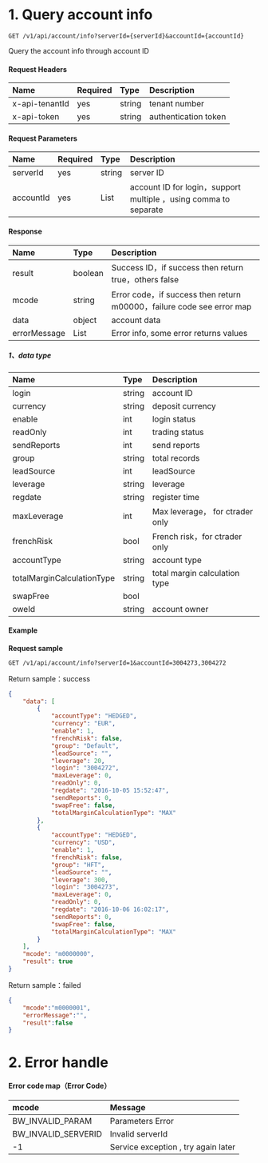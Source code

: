 # 1. Query account info

```
GET /v1/api/account/info?serverId={serverId}&accountId={accountId}
```

Query the account info through account ID


#### Request Headers

| Name | Required | Type | Description |
| :--- | :--- | :--- | :--- |
| x-api-tenantId | yes | string | tenant number |
| x-api-token | yes | string |authentication token |

#### Request Parameters

| Name | Required | Type | Description |
| :--- | :--- | :--- | :--- |
| serverId | yes | string | server ID |
| accountId | yes | List | account ID for login，support multiple ，using comma to separate |

#### Response


| Name | Type | Description |
| :--- | :--- | :--- |
| result | boolean |Success ID，if success then return true，others false |
| mcode | string | Error code，if success then return m00000，failure code see error map |
| data | object | account data |
| errorMessage | List | Error info, some error returns values|


##### 1、data type

| Name | Type | Description |
| :--- | :--- | :--- |
| login | string | account ID |
| currency | string | deposit currency |
| enable | int | login status |
| readOnly | int | trading status |
| sendReports | int | send reports |
| group | string | total records |
| leadSource | int | leadSource |
| leverage | string | leverage |
| regdate | string | register time |
| maxLeverage | int | Max leverage， for ctrader only |
| frenchRisk | bool | French risk，for ctrader only |
| accountType | string | account type |
| totalMarginCalculationType | string | total margin calculation type |
| swapFree | bool |  |
| oweId | string | account owner |

#### Example

**Request sample**

```
GET /v1/api/account/info?serverId=1&accountId=3004273,3004272
```

Return sample：success

```json
{
    "data": [
        {
            "accountType": "HEDGED",
            "currency": "EUR",
            "enable": 1,
            "frenchRisk": false,
            "group": "Default",
            "leadSource": "",
            "leverage": 20,
            "login": "3004272",
            "maxLeverage": 0,
            "readOnly": 0,
            "regdate": "2016-10-05 15:52:47",
            "sendReports": 0,
            "swapFree": false,
            "totalMarginCalculationType": "MAX"
        },
        {
            "accountType": "HEDGED",
            "currency": "USD",
            "enable": 1,
            "frenchRisk": false,
            "group": "HFT",
            "leadSource": "",
            "leverage": 300,
            "login": "3004273",
            "maxLeverage": 0,
            "readOnly": 0,
            "regdate": "2016-10-06 16:02:17",
            "sendReports": 0,
            "swapFree": false,
            "totalMarginCalculationType": "MAX"
        }
    ],
    "mcode": "m0000000",
    "result": true
}
```

Return sample：failed

```json
{
    "mcode":"m0000001",
    "errorMessage":"",
    "result":false
}
```

# 2. Error handle

#### Error code map（Error Code）

| mcode | Message |
| :--- | :--- |
| BW\_INVALID\_PARAM | Parameters Error |
| BW\_INVALID\_SERVERID | Invalid serverId |
| -1 | Service exception , try again later |



